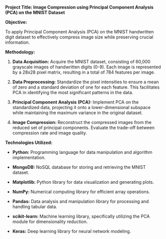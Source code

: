 **Project Title: Image Compression using Principal Component Analysis (PCA) on the MNIST Dataset**

**Objective:**

To apply Principal Component Analysis (PCA) on the MNIST handwritten digit dataset to effectively compress image size while preserving crucial information.

**Methodology:**

1. **Data Acquisition:** Acquire the MNIST dataset, consisting of 60,000 grayscale images of handwritten digits (0-9). Each image is represented by a 28x28 pixel matrix, resulting in a total of 784 features per image.

2. **Data Preprocessing:** Standardize the pixel intensities to ensure a mean of zero and a standard deviation of one for each feature. This facilitates PCA in identifying the most significant patterns in the data.

3. **Principal Component Analysis (PCA):** Implement PCA on the standardized data, projecting it onto a lower-dimensional subspace while maintaining the maximum variance in the original dataset.

4. **Image Compression:** Reconstruct the compressed images from the reduced set of principal components. Evaluate the trade-off between compression rate and image quality.

**Technologies Utilized:**

* **Python:** Programming language for data manipulation and algorithm implementation.

* **MongoDB:** NoSQL database for storing and retrieving the MNIST dataset.

* **Matplotlib:** Python library for data visualization and generating plots.

* **NumPy:** Numerical computing library for efficient array operations.

* **Pandas:** Data analysis and manipulation library for processing and handling tabular data.

* **scikit-learn:** Machine learning library, specifically utilizing the PCA module for dimensionality reduction.

* **Keras:** Deep learning library for neural network modeling.
